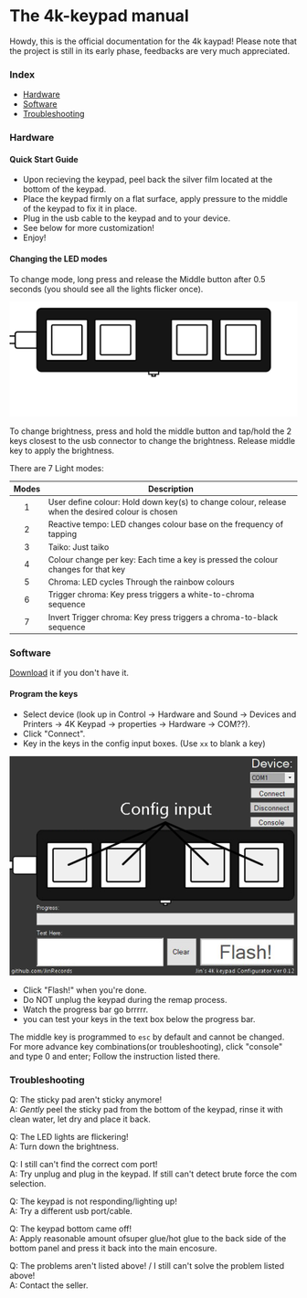 # The 4k-keypad manual

Howdy, this is the official documentation for the 4k kaypad! Please note that the project is still in its early phase, 
feedbacks are very much appreciated.


### Index
* [Hardware](#hardware)
* [Software](#software)
* [Troubleshooting](#troubleshooting)


### Hardware

#### Quick Start Guide

- Upon recieving the keypad, peel back the silver film located at the bottom of the keypad.
- Place the keypad firmly on a flat surface, apply pressure to the middle of the keypad to fix it in place.
- Plug in the usb cable to the keypad and to your device.
- See below for more customization!
- Enjoy!

#### Changing the LED modes

To change mode, long press and release the Middle button after 0.5 seconds (you should see all the lights flicker once).

![middle button](/docs/assets/images/middle%20button.png)

To change brightness, press and hold the middle button and tap/hold the 2 keys closest to the usb connector to change the brightness.
Release middle key to apply the brightness.

There are 7 Light modes:

| Modes | Description | 
| :-: | ---------------------------- |
| 1 | User define colour: Hold down key(s) to change colour, release when the desired colour is chosen |
| 2 | Reactive tempo: LED changes colour base on the frequency of tapping |
| 3 | Taiko: Just taiko |
| 4 | Colour change per key: Each time a key is pressed the colour changes for that key|
| 5 | Chroma: LED cycles Through the rainbow colours|
| 6 | Trigger chroma: Key press triggers a white-to-chroma sequence |
| 7 | Invert Trigger chroma: Key press triggers a chroma-to-black sequence |


### Software

[Download](https://github.com/JinRecords/4k-keypad-configurator/releases) it if you don't have it.

#### Program the keys
- Select device (look up in Control → Hardware and Sound → Devices and Printers → 4K Keypad → properties → Hardware → COM??).
- Click "Connect".
- Key in the keys in the config input boxes. (Use ```xx``` to blank a key)

![Config input](/docs/assets/images/config%20input.png)

- Click "Flash!" when you're done.
- Do NOT unplug the keypad during the remap process.
- Watch the progress bar go brrrrr.
- you can test your keys in the text box below the progress bar.

The middle key is programmed to ```esc``` by default and cannot be changed.
For more advance key combinations(or troubleshooting), click "console" and type 0 and enter; Follow the instruction listed there.


### Troubleshooting

Q: The sticky pad aren't sticky anymore!   
A: *Gently* peel the sticky pad from the bottom of the keypad, rinse it with clean water, let dry and place it back.

Q: The LED lights are flickering!   
A: Turn down the brightness.

Q: I still can't find the correct com port!   
A: Try unplug and plug in the keypad. If still can't detect brute force the com selection.

Q: The keypad is not responding/lighting up!  
A: Try a different usb port/cable.

Q: The keypad bottom came off!  
A: Apply reasonable amount ofsuper glue/hot glue to the back side of the bottom panel and press it back into the main encosure.

Q: The problems aren't listed above! / I still can't solve the problem listed above!  
A: Contact the seller.
